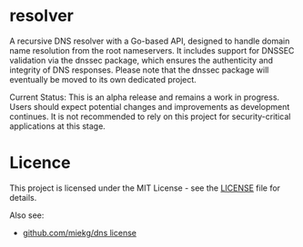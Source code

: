 # resolver

A recursive DNS resolver with a Go-based API, designed to handle domain name resolution from the root nameservers.
It includes support for DNSSEC validation via the dnssec package, which ensures the authenticity 
and integrity of DNS responses. Please note that the dnssec package will eventually be moved to its own 
dedicated project.

Current Status: This is an alpha release and remains a work in progress. Users should expect potential 
changes and improvements as development continues.  It is not recommended to rely on this project for
security-critical applications at this stage.

# Licence
This project is licensed under the MIT License - see the [LICENSE](LICENSE) file for details.

Also see:
- [github.com/miekg/dns license](https://github.com/miekg/dns/blob/master/LICENSE)
